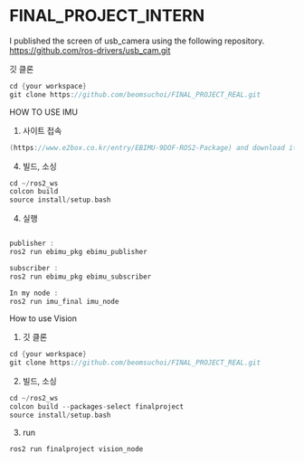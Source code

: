 # FINAL_PROJECT_INTERN


I published the screen of usb_camera using the following repository. https://github.com/ros-drivers/usb_cam.git

깃 클론
```cpp
cd {your workspace}
git clone https://github.com/beomsuchoi/FINAL_PROJECT_REAL.git
```

HOW TO USE IMU
1. 사이트 접속

```cpp
(https://www.e2box.co.kr/entry/EBIMU-9DOF-ROS2-Package) and download it at {your workspace}.
```

4. 빌드, 소싱

```cpp
cd ~/ros2_ws
colcon build
source install/setup.bash

```

4. 실행

```cpp

publisher : 
ros2 run ebimu_pkg ebimu_publisher

subscriber :
ros2 run ebimu_pkg ebimu_subscriber

In my node :
ros2 run imu_final imu_node
```

How to use Vision
1. 깃 클론

```cpp
cd {your workspace}
git clone https://github.com/beomsuchoi/FINAL_PROJECT_REAL.git
```

2. 빌드, 소싱

```cpp
cd ~/ros2_ws
colcon build --packages-select finalproject
source install/setup.bash

```
3. run

```cpp
ros2 run finalproject vision_node

```
